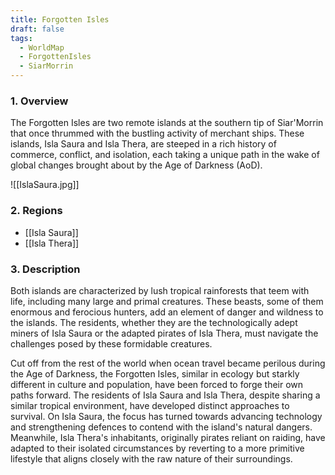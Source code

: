 ```yaml
---
title: Forgotten Isles
draft: false
tags:
  - WorldMap
  - ForgottenIsles
  - SiarMorrin
---
```

### 1. **Overview**

The Forgotten Isles are two remote islands at the southern tip of Siar'Morrin that once thrummed with the bustling activity of merchant ships. These islands, Isla Saura and Isla Thera, are steeped in a rich history of commerce, conflict, and isolation, each taking a unique path in the wake of global changes brought about by the Age of Darkness (AoD).

![[IslaSaura.jpg]]

### 2. **Regions**

- [[Isla Saura]]
- [[Isla Thera]] 

### 3. **Description**

Both islands are characterized by lush tropical rainforests that teem with life, including many large and primal creatures. These beasts, some of them enormous and ferocious hunters, add an element of danger and wildness to the islands. The residents, whether they are the technologically adept miners of Isla Saura or the adapted pirates of Isla Thera, must navigate the challenges posed by these formidable creatures.

Cut off from the rest of the world when ocean travel became perilous during the Age of Darkness, the Forgotten Isles, similar in ecology but starkly different in culture and population, have been forced to forge their own paths forward. The residents of Isla Saura and Isla Thera, despite sharing a similar tropical environment, have developed distinct approaches to survival. On Isla Saura, the focus has turned towards advancing technology and strengthening defences to contend with the island's natural dangers. Meanwhile, Isla Thera's inhabitants, originally pirates reliant on raiding, have adapted to their isolated circumstances by reverting to a more primitive lifestyle that aligns closely with the raw nature of their surroundings.